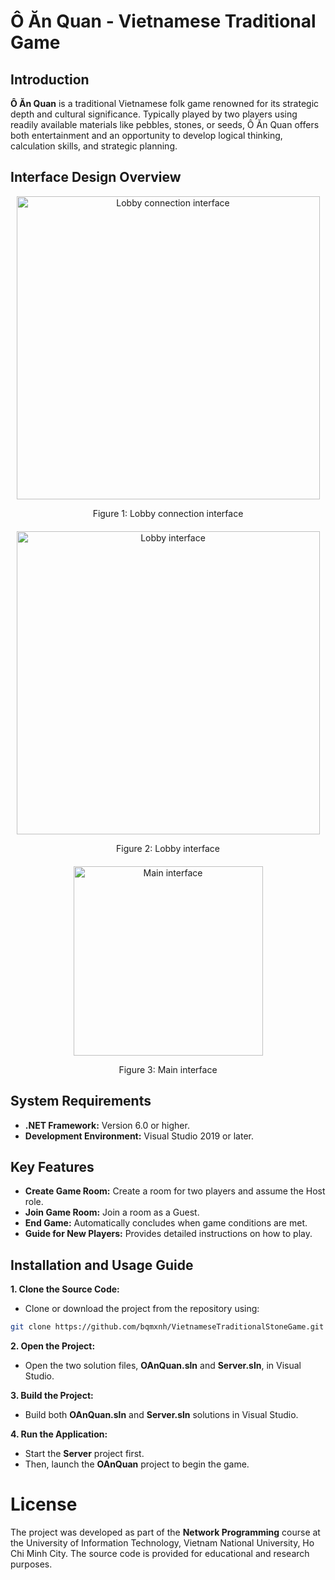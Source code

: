 # Ô Ăn Quan - Vietnamese Traditional Game
## Introduction
**Ô Ăn Quan** is a traditional Vietnamese folk game renowned for its strategic depth and cultural significance. Typically played by two players using readily available materials like pebbles, stones, or seeds, Ô Ăn Quan offers both entertainment and an opportunity to develop logical thinking, calculation skills, and strategic planning.
## Interface Design Overview

<div style="text-align: center; margin-bottom: 20px;">
    <img width="485" alt="Lobby connection interface" src="https://github.com/user-attachments/assets/c2e26cb7-5499-4d43-8863-28a6d0c4ecd9" />
    <p>Figure 1: Lobby connection interface</p>
</div>
<div style="text-align: center; margin-bottom: 20px;">
    <img width="485" alt="Lobby interface" src="https://github.com/user-attachments/assets/a917158f-2764-4e88-9883-c85e250c8200" />
    <p>Figure 2: Lobby interface</p>
</div>
<div style="text-align: center; margin-bottom: 20px;">
    <img width="303" alt="Main interface" src="https://github.com/user-attachments/assets/12104fef-645b-4c0d-90ee-3ee5ac4bf140" />
    <p>Figure 3: Main interface</p>
</div>

## System Requirements
- **.NET Framework:** Version 6.0 or higher.
- **Development Environment:** Visual Studio 2019 or later.
## Key Features
- **Create Game Room:** Create a room for two players and assume the Host role.
- **Join Game Room:** Join a room as a Guest.
- **End Game:** Automatically concludes when game conditions are met.
- **Guide for New Players:** Provides detailed instructions on how to play.
## Installation and Usage Guide
**1. Clone the Source Code:**
- Clone or download the project from the repository using:
``` bash
git clone https://github.com/bqmxnh/VietnameseTraditionalStoneGame.git
```
**2. Open the Project:**
- Open the two solution files, **OAnQuan.sln** and **Server.sln**, in Visual Studio.

**3. Build the Project:**
- Build both **OAnQuan.sln** and **Server.sln** solutions in Visual Studio.

**4. Run the Application:**
- Start the **Server** project first.
- Then, launch the **OAnQuan** project to begin the game.

# License
The project was developed as part of the **Network Programming** course at the University of Information Technology, Vietnam National University, Ho Chi Minh City. The source code is provided for educational and research purposes.
